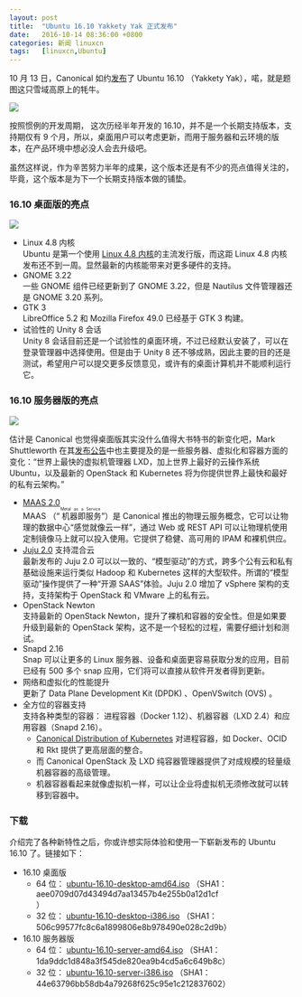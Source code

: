 ```yaml
---
layout: post
title:	"Ubuntu 16.10 Yakkety Yak 正式发布"
date:	2016-10-14 08:36:00 +0800 
categories:	新闻 linuxcn 
tags:	[linuxcn,Ubuntu]
---
```



10 月 13 日，Canonical 如约[发布](http://insights.ubuntu.com/2016/10/13/canonical-releases-ubuntu-16-10)了 Ubuntu 16.10 （Yakkety Yak），喏，就是题图这只雪域高原上的牦牛。


![](/Asserts/Images//attachment/album/201610/13/234544n6b6lbbrvf6oilba.jpg)


按照惯例的开发周期， 这次历经半年开发的 16.10，并不是一个长期支持版本，支持期仅有 9 个月，所以，桌面用户可以考虑更新，而用于服务器和云环境的版本，在产品环境中想必没人会去升级吧。


虽然这样说，作为辛苦努力半年的成果，这个版本还是有不少的亮点值得关注的，毕竟，这个版本是为下一个长期支持版本做的铺垫。


### 16.10 桌面版的亮点


![](/Asserts/Images//attachment/album/201610/14/000620jrntzjgj0w0gl13n.jpg)


* Linux 4.8 内核  
Ubuntu 是第一个使用 [Linux 4.8 内核](/article-7837-1.html)的主流发行版，而这距 Linux 4.8 内核发布还不到一周。显然最新的内核能带来对更多硬件的支持。
* GNOME 3.22   
一些 GNOME 组件已经更新到了 GNOME 3.22，但是 Nautilus 文件管理器还是 GNOME 3.20 系列。
* GTK 3  
LibreOffice 5.2 和 Mozilla Firefox 49.0 已经基于 GTK 3 构建。
* 试验性的 Unity 8 会话  
Unity 8 会话目前还是一个试验性的桌面环境，不过已经默认安装了，可以在登录管理器中选择使用。但是由于 Unity 8 还不够成熟，因此主要的目的还是测试，希望用户可以提交更多反馈意见，或许有的桌面计算机并不能顺利运行它。


### 16.10 服务器版的亮点


![](/Asserts/Images//attachment/album/201610/14/004732r66kqdedb6ezolz4.jpg)


估计是 Canonical 也觉得桌面版其实没什么值得大书特书的新变化吧，Mark Shuttleworth 在其[发布公告](https://insights.ubuntu.com/2016/10/13/canonical-releases-ubuntu-16-10/)中也主要提及的是一些服务器、虚拟化和容器方面的变化：“世界上最快的虚拟机管理器 LXD，加上世界上最好的云操作系统 Ubuntu，以及最新的 OpenStack 和 Kubernetes 将为你提供世界上最快和最好的私有云架构。”


* [MAAS 2.0](http://maas.io/)   
MAAS （“<ruby> 机器即服务 <rp>  （ </rp> <rt>  Metal as a Service </rt> <rp>  ） </rp></ruby>”）是 Canonical 推出的物理云服务概念，它可以让物理的数据中心“感觉就像云一样”，通过 Web 或 REST API 可以让物理机使用定制镜像马上就可以投入使用。它提供了稳健、高可用的 IPAM 和裸机供应。
* [Juju 2.0](https://jujucharms.com/docs/2.0/introducing-2) 支持混合云  
最新发布的 Juju 2.0 可以以一致的、“模型驱动”的方式，跨多个公有云和私有基础设施来运行类似 Hadoop 和 Kubernetes 这样的大型软件。所谓的“模型驱动”操作提供了一种“开源 SAAS”体验。Juju 2.0 增加了 vSphere 架构的支持，支持架构于 OpenStack 和 VMware 上的私有云。
* OpenStack Newton  
支持最新的 OpenStack Newton，提升了裸机和容器的安全性。但是如果要升级到最新的 OpenStack 架构，这不是一个轻松的过程，需要仔细计划和测试。
* Snapd 2.16   
Snap 可以让更多的 Linux 服务器、设备和桌面更容易获取分发的应用，目前已经有 500 多个 snap 应用，它们将可以直接从软件开发者得到更新。
* 网络和虚拟化的性能提升  
更新了 Data Plane Development Kit (DPDK) 、OpenVSwitch (OVS) 。
* 全方位的容器支持  
支持各种类型的容器： 进程容器（Docker 1.12）、机器容器（LXD 2.4）和应用容器（Snapd 2.16）。
	+ [Canonical Distribution of Kubernetes](https://insights.ubuntu.com/2016/09/27/canonical-expands-enterprise-container-portfolio/) 对进程容器，如 Docker、OCID 和 Rkt 提供了更高层面的整合。
	+ 而 Canonical OpenStack 及 LXD 纯容器管理器提供了对成规模的轻量级机器容器的高级管理。
	+ 机器容器看起来就像虚拟机一样，可以让企业将虚拟机无须修改就可以转移到容器中。


### 下载


介绍完了各种新特性之后，你或许想实际体验和使用一下崭新发布的 Ubuntu 16.10 了。链接如下：


* 16.10 桌面版
	+ 64 位： [ubuntu-16.10-desktop-amd64.iso](http://releases.ubuntu.com/16.10/ubuntu-16.10-desktop-amd64.iso) （SHA1：aee0709d07d43494d7aa13457b4e255b0a12d1cf  
	）
	+ 32 位： [ubuntu-16.10-desktop-i386.iso](http://releases.ubuntu.com/16.10/ubuntu-16.10-desktop-i386.iso) （SHA1：506c99577fc8c6a1899806e8b978490e028c2d9b）
* 16.10 服务器版
	+ 64 位： [ubuntu-16.10-server-amd64.iso](http://releases.ubuntu.com/16.10/ubuntu-16.10-server-amd64.iso) （SHA1：1da9ddc1d848a3f545de820ea9b4cd5a6c649b8c）
	+ 32 位： [ubuntu-16.10-server-i386.iso](http://releases.ubuntu.com/16.10/ubuntu-16.10-server-i386.iso) （SHA1：44e63796bb58db4a79268f625c95e1c212837602）
